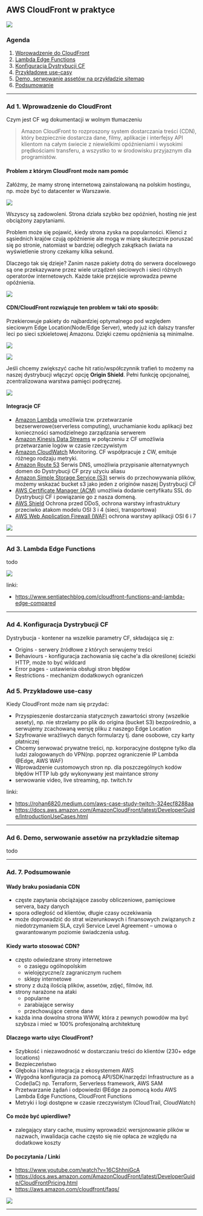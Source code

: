 ## AWS CloudFront w praktyce

![](https://miro.medium.com/max/1400/0*5zpkNFoKi9tBRkKH.png)

### Agenda

1. [Wprowadzenie do CloudFront](#ad-1-wprowadzenie-do-cloudfront)
1. [Lambda Edge Functions](#ad-3-lambda-edge-functions)
1. [Konfiguracja Dystrybucji CF](#ad-4-konfiguracja-dystrybucji-cf)
1. [Przykładowe use-casy](#ad-5-przyk%C5%82adowe-use-casy)
1. [Demo, serwowanie assetów na przykładzie sitemap](#ad-6-demo-serwowanie-asset%C3%B3w-na-przyk%C5%82adzie-sitemap)
1. [Podsumowanie](#ad-7-podsumowanie)
----

### Ad 1. Wprowadzenie do CloudFront

Czym jest CF wg dokumentacji w wolnym tłumaczeniu

> Amazon CloudFront to rozproszony system dostarczania treści (CDN), który bezpiecznie dostarcza dane, filmy, aplikacje i interfejsy API klientom na całym świecie z niewielkimi opóźnieniami i wysokimi prędkościami transferu, a wszystko to w środowisku przyjaznym dla programistów.

#### Problem z którym CloudFront może nam pomóc

Załóżmy, że mamy stronę internetową zainstalowaną na polskim hostingu, np. może być to datacenter w Warszawie.

![](single-server-1.png)

Wszyscy są zadowoleni. Strona działa szybko bez opóźnień, hosting nie jest obciążony zapytaniami. 

Problem może się pojawić, kiedy strona zyska na popularności. Klienci z sąsiednich krajów czują opóźnienie ale mogą w miarę skutecznie poruszać się po stronie, natomiast w bardziej odległych zakątkach świata na wyświetlenie strony czekamy kilka sekund.

Dlaczego tak się dzieje? Zanim nasze pakiety dotrą do serwera docelowego są one przekazywane przez wiele urządzeń sieciowych i sieci różnych operatorów internetowych. Każde takie przejście wprowadza pewne opóźnienia.

![](single-server-2.png)

#### CDN/CloudFront rozwiązuje ten problem w taki oto sposób:

Przekierowuje pakiety do najbardziej optymalnego pod względem sieciowym Edge Location(Node/Edge Server), wtedy już ich dalszy transfer leci po sieci szkieletowej Amazonu. Dzięki czemu opóźnienia są minimalne.

![](https://gtmetrix.com/blog/wp-content/uploads/2017/02/cdn-region-specific.png)


![](cloudfround-edge-locations-1.png)


Jeśli chcemy zwiększyć cache hit ratio/współczynnik trafień to możemy na naszej dystrybucji włączyć opcję **Origin Shield**.
Pełni funkcję opcjonalnej, zcentralizowana warstwa pamięci podręcznej.

![](cloudfround-edge-locations-2.png)


#### Integracje CF

- [Amazon Lambda](https://aws.amazon.com/lambda/) umożliwia tzw. przetwarzanie bezserwerowe(serverless computing), uruchamianie kodu aplikacji bez konieczności samodzielnego zarządzania serwerem 
- [Amazon Kinesis Data Streams](https://aws.amazon.com/kinesis/data-streams/) w połączeniu z CF umożliwia przetwarzanie logów w czasie rzeczywistym
- [Amazon CloudWatch](https://aws.amazon.com/cloudwatch/) Monitoring. CF współpracuje z CW, emituje różnego rodzaju metryki.
- [Amazon Route 53](https://aws.amazon.com/route53/) Serwis DNS, umożliwia przypisanie alternatywnych domen do Dystrybucji CF przy użyciu aliasu
- [Amazon Simple Storage Service (S3)](https://aws.amazon.com/s3/) serwis do przechowywania plików, możemy wskazać bucket s3 jako jeden z originów naszej Dystrybucji CF
- [AWS Certificate Manager (ACM)](https://aws.amazon.com/certificate-manager/) umożliwia dodanie certyfikatu SSL do Dystrybucji CF i powiązanie go z nasza domeną.
- [AWS Shield](https://aws.amazon.com/shield/) Ochrona przed DDoS, ochrona warstwy infrastruktury przeciwko atakom modelu OSI 3 i 4 (sieci, transportowa)
- [AWS Web Application Firewall (WAF)](https://aws.amazon.com/waf/) ochrona warstwy aplikacji OSI 6 i 7

![](integracje-cf.png)

----

### Ad 3. Lambda Edge Functions

todo

![](https://images.ctfassets.net/9gzi1io5uqx8/mdGKV0XGOGjyr23h3ExMP/99f70f024f70f9856af20e300aea7a03/cloudfront-function-and-lambda-edge-2.png?fit=scale&w=825)

linki:
- https://www.sentiatechblog.com/cloudfront-functions-and-lambda-edge-compared

----

### Ad 4. Konfiguracja Dystrybucji CF

Dystrybucja - kontener na wszelkie parametry CF, składająca się z:
- Origins - serwery źródłowe z których serwujemy treści
- Behaviours - konfiguracja zachowania się cache'a dla określonej ścieżki HTTP, może to być wildcard
- Error pages - ustawienia obsługi stron błędów
- Restrictions - mechanizm dodatkowych ograniczeń

### Ad 5. Przykładowe use-casy

Kiedy CloudFront może nam się przydać:

- Przyspieszenie dostarczania statycznych zawartości strony (wszelkie assety), np. nie strzelamy po plik do origina (bucket S3) bezpośrednio, a serwujemy zcachowaną wersję pliku z naszego Edge Location
- Szyfrowanie wrażliwych danych formularzy tj. dane osobowe, czy karty płatniczej
- Chcemy serwować prywatne treści, np. korporacyjne dostępne tylko dla ludzi zalogowanych do VPN(np. poprzez ograniczenie IP Lambda @Edge, AWS WAF)
- Wprowadzenie customowych stron np. dla poszczególnych kodów błędów HTTP lub gdy wykonywany jest maintance strony
- serwowanie video, live streaming, np. twitch.tv

linki:
- https://rohan6820.medium.com/aws-case-study-twitch-324ecf8288aa
- https://docs.aws.amazon.com/AmazonCloudFront/latest/DeveloperGuide/IntroductionUseCases.html

----

### Ad 6. Demo, serwowanie assetów na przykładzie sitemap

todo

----

### Ad. 7. Podsumowanie


#### Wady braku posiadania CDN

- częste zapytania obciążające zasoby obliczeniowe, pamięciowe servera, bazy danych
- spora odległość od klientów, długie czasy oczekiwania
- może doprowadzić do strat wizerunkowych i finansowych związanych z niedotrzymaniem SLA, czyli Service Level Agreement – umowa o gwarantowanym poziomie świadczenia usług.

#### Kiedy warto stosować CDN?

- często odwiedzane strony internetowe
  - o zasięgu ogólnopolskim
  - wielojęzyczne/z zagranicznym ruchem
  - sklepy internetowe
- strony z dużą ilością plików, assetów, zdjęć, filmów, itd.
- strony narażone na ataki 
   - popularne
   - zarabiające serwisy
   - przechowujące cenne dane
- każda inna dowolna strona WWW, która z pewnych powodów ma być szybsza i mieć w 100% profesjonalną architekturę

#### Dlaczego warto użyc CloudFront?

- Szybkość i niezawodność w dostarczaniu treści do klientów (230+ edge locations)
- Bezpieczeństwo
- Głęboka i łatwa integracja z ekosystemem AWS
- Wygodna konfiguracja za pomocą API/SDK/narzędzi Infrastructure as a Code(IaC) np. Terraform, Serverless framework, AWS SAM
- Przetwarzanie żądań i odpowiedzi @Edge za pomocą kodu AWS Lambda Edge Functions, CloudFront Functions
- Metryki i logi dostępne w czasie rzeczywistym (CloudTrail, CloudWatch)

#### Co może być upierdliwe?

- zalegający stary cache, musimy wprowadzić wersjonowanie plików w nazwach, inwalidacja cache często się nie opłaca ze względu na dodatkowe koszty

#### Do poczytania / Linki

- https://www.youtube.com/watch?v=16CShhniGcA
- https://docs.aws.amazon.com/AmazonCloudFront/latest/DeveloperGuide/CloudFrontPricing.html
- https://aws.amazon.com/cloudfront/faqs/

![](https://i.imgur.com/RrzBX7A.png)



----




